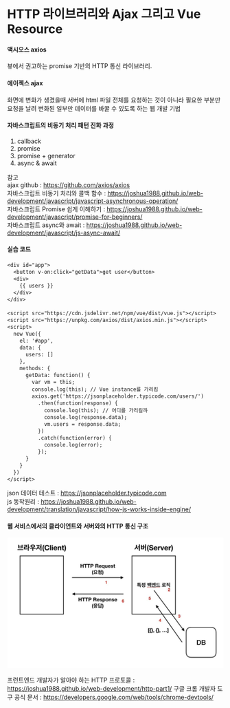 # HTTP 라이브러리와 Ajax 그리고 Vue Resource

####  액시오스 axios

 뷰에서 권고하는 promise 기반의 HTTP 통신 라이브러리. 
  
  
  
  
  
  
#### 에이젝스 ajax
  
화면에 변화가 생겼을때 서버에 html 파일 전체를 요청하는 것이 아니라 필요한 부분만 요청을 날려 변화된 일부만 데이터를 바꿀 수 있도록 하는 웹 개발 기법
  
  
  
  
  
#### 자바스크립트의 비동기 처리 패턴 진화 과정
1. callback
2. promise
3. promise + generator
4. async & await
  
참고  
ajax github : https://github.com/axios/axios  
자바스크립트 비동기 처리와 콜백 함수 : https://joshua1988.github.io/web-development/javascript/javascript-asynchronous-operation/  
자바스크립트 Promise 쉽게 이해하기 : https://joshua1988.github.io/web-development/javascript/promise-for-beginners/  
자바스크립트 async와 await : https://joshua1988.github.io/web-development/javascript/js-async-await/
  
  
  
  
  
#### 실습 코드
  
    <div id="app">
      <button v-on:click="getData">get user</button>
      <div>
        {{ users }}
      </div>
    </div>

    <script src="https://cdn.jsdelivr.net/npm/vue/dist/vue.js"></script>
    <script src="https://unpkg.com/axios/dist/axios.min.js"></script>
    <script>
      new Vue({
        el: '#app',
        data: {
          users: []
        },
        methods: {
          getData: function() { 
            var vm = this;
            console.log(this); // Vue instance를 가리킴
            axios.get('https://jsonplaceholder.typicode.com/users/')
              .then(function(response) {
                console.log(this); // 어디를 가리킬까
                console.log(response.data);
                vm.users = response.data;
              })
              .catch(function(error) {
                console.log(error);
              });
          }
        }
      })
    </script>
  
  
json 데이터 테스트 : https://jsonplaceholder.typicode.com  
js 동작원리 : https://joshua1988.github.io/web-development/translation/javascript/how-js-works-inside-engine/
  
  
  
  
  
#### 웹 서비스에서의 클라이언트와 서버와의 HTTP 통신 구조
  
![06](./img/06.JPG)  
  
  
  
  
프런트엔드 개발자가 알아야 하는 HTTP 프로토콜 : https://joshua1988.github.io/web-development/http-part1/
구글 크롬 개발자 도구 공식 문서 : https://developers.google.com/web/tools/chrome-devtools/
